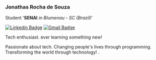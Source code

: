 ### Jonathas Rocha de Souza

Student '**SENAI** *in Blumenau - SC (Brazil)*'

[![Linkedin Badge](https://img.shields.io/badge/-jonathasrochadesouza-000000?style=flat-square&logo=Linkedin&logoColor=white&link=https://www.linkedin.com/in/fernando-graciano-767652174/)](https://www.linkedin.com/in/jonathasrochadesouza/) 
[![Gmail Badge](https://img.shields.io/badge/-jonathasrochadesouza@gmail.com-000000?style=flat-square&logo=Gmail&logoColor=white&link=mailto:jonathasrochadesouza@gmail.com)](mailto:jonathasrochadesouza@gmail.com)

Tech enthusiast. ever learning something new!

Passionate about tech. Changing people's lives through programming. Transforming the world through technology!
.
